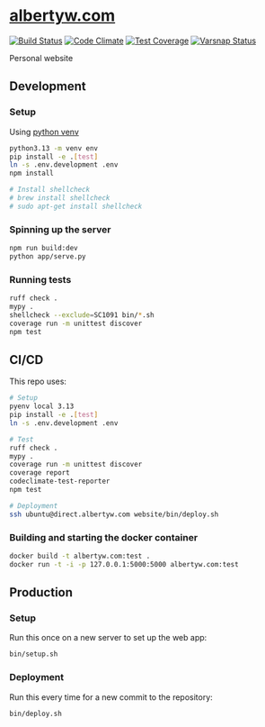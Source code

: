 # [albertyw.com](https://www.albertyw.com)

[![Build Status](https://drone.albertyw.com/api/badges/albertyw/albertyw.com/status.svg)](https://drone.albertyw.com/albertyw/albertyw.com)
[![Code Climate](https://codeclimate.com/github/albertyw/albertyw.com/badges/gpa.svg)](https://codeclimate.com/github/albertyw/albertyw.com)
[![Test Coverage](https://api.codeclimate.com/v1/badges/a41593e78d63ae7ec7d6/test_coverage)](https://codeclimate.com/github/albertyw/albertyw.com/test_coverage)
[![Varsnap Status](https://www.varsnap.com/project/6bf37bef-44a3-4c93-947b-47a21f2d3f3a/varsnap_badge.svg)](https://www.varsnap.com/project/6bf37bef-44a3-4c93-947b-47a21f2d3f3a/)

Personal website

## Development

### Setup

Using [python venv](https://docs.python.org/3/library/venv.html)

```bash
python3.13 -m venv env
pip install -e .[test]
ln -s .env.development .env
npm install

# Install shellcheck
# brew install shellcheck
# sudo apt-get install shellcheck
```

### Spinning up the server

```bash
npm run build:dev
python app/serve.py
```

### Running tests

```bash
ruff check .
mypy .
shellcheck --exclude=SC1091 bin/*.sh
coverage run -m unittest discover
npm test
```

## CI/CD

This repo uses:

```bash
# Setup
pyenv local 3.13
pip install -e .[test]
ln -s .env.development .env

# Test
ruff check .
mypy .
coverage run -m unittest discover
coverage report
codeclimate-test-reporter
npm test

# Deployment
ssh ubuntu@direct.albertyw.com website/bin/deploy.sh
```

### Building and starting the docker container

```bash
docker build -t albertyw.com:test .
docker run -t -i -p 127.0.0.1:5000:5000 albertyw.com:test
```

## Production

### Setup

Run this once on a new server to set up the web app:

```bash
bin/setup.sh
```

### Deployment

Run this every time for a new commit to the repository:

```bash
bin/deploy.sh
```
